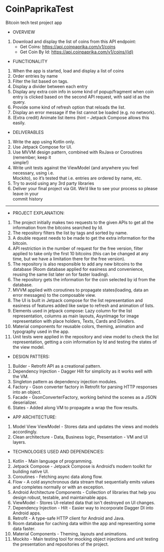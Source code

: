 # CoinPaprikaTest
Bitcoin tech test project app 

- OVERVIEW
1. Download	and	display	the	list	of	coins	from	this	API	endpoint:
   - Get	Coins:	https://api.coinpaprika.com/v1/coins
   - Get	Coin	By	Id:	https://api.coinpaprika.com/v1/coins/{id}
   
- FUNCTIONALITY	
1. When	the	app	is	started,	load	and	display	a	list of	coins	
1. Order	entries	by	name
2. Filter	the	list	based	on	tags.
3. Display	a	divider	between	each	entry	
2. Display	any	extra	coin	info in	some	kind	of	popup/fragment	when	coin	entry	is	clicked	
based	on	the	second	API	request,	with	said	id as	the	query.
3. Provide	some	kind	of	refresh	option	that	reloads	the	list.	
4. Display	an	error	message	if	the	list	cannot	be	loaded	(e.g.	no	network).	
5. (Extra	credit)	Animate	list	items	(hint	–	Jetpack	Compose	allows	this	easily.

- DELIVERABLES
1. Write	the	app	using	Kotlin	only.
2. Use	Jetpack	Compose	for	UI.
3. Use	MVVM	design	pattern,	combined	with	RxJava	or	Coroutines	(remember;	keep	it	
simple!)
4. Write	unit	tests	against	the	ViewModel	(and	anywhere	you	feel	necessary,	using	i.e.	
Mockito),	so	it’s	tested	that	i.e.	entries	are	ordered	by	name,	etc.
5. Try	to	avoid	using	any	3rd	party	libraries
6. Deliver	your	final	project	via	Git.	We’d	like	to	see	your	process	so	please	leave	in	your	
commit	history


---------

- PROJECT EXPLANATION:
1. The project initially makes two requests to the given APIs to get all the information from the bitcoins searched by Id.
2. The repository filters the list by tags and sorted by name.
3. A double request needs to be made to get the extra information for the bitcoin.
4. API restriction in the number of request for the free version, filter applied to take only the first 10 bitcoins (this can be changed at any time, but we have a limitation there for the free version).
5. The repository is also responsible to add any new bitcoins to the database (Room database applied for easiness and convenience, reusing the same list later on for faster loading).
6. The repository gets the information for the coin selected by id from the database.
7. MVVM applied with coroutines to propagate states(loading, data an error messages) to the composable view.
8. The UI is built in Jetpack compose for the list representation and easiness of features added like swipe to refresh and animation of lists.
9. Elements used in jetpack compose: Lazy column for the list representation, columns as main layouts, AsynImage for image representation with place holders, Texts, Cards and Dividers.
10. Material components for reusable colors, theming, animation and typography used in the app.
11. Unit tests were applied in the repository and view model to check the list representation, getting a coin information by Id and testing the states of the view model.

- DESIGN PATTERS:
1.  Builder - Retrofit API as a creational pattern.
2.  Dependency Injection - Dagger Hilt for simplicity as it works well with the VM.
3.  Singleton pattern as dependency injection modules.
4.  Factory - Gson converter factory in Retrofit for parsing HTTP responses into an object.
5.  Facade - GsonConverterFactory, working behind the scenes as a JSON deserializer.
6.  States - Added along VM to propagate a wrap the flow results.

- APP ARCHITECTURE:
1. Model View ViewModel - Stores data and updates the views and models accordingly.
2. Clean architecture - Data, Business logic, Presentation - VM and UI layers.

- TECHNOLOGIES USED AND DEPENDENCIES:
1. Kotlin - Main language of programming.
2. Jetpack Compose - Jetpack Compose is Android’s modern toolkit for building native UI.
3. Coroutines - Fetching async data along flow.
4. Flow - A cold asynchronous data stream that sequentially emits values and completes normally or with an exception.
5. Android Architecture Components - Collection of libraries that help you design robust, testable, and maintainable apps.
6. ViewModel - Stores UI-related data that isn't destroyed on UI changes.
7. Dependency Injection - Hilt - Easier way to incorporate Dagger DI into Android apps.
8. Retrofit - A type-safe HTTP client for Android and Java.
9. Room database for caching data within the app and representing some data faster.
10. Material Components - Theming, layouts and animations.
11. Mockito - Main testing tool for mocking object injections and unit testing the presentation and repositories of the project.
